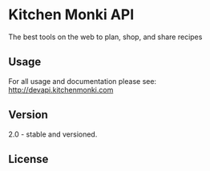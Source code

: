 # Kitchen Monki API

The best tools on the web to plan, shop, and share recipes

## Usage

For all usage and documentation please see: <http://devapi.kitchenmonki.com>

## Version

2.0 - stable and versioned.

## License

